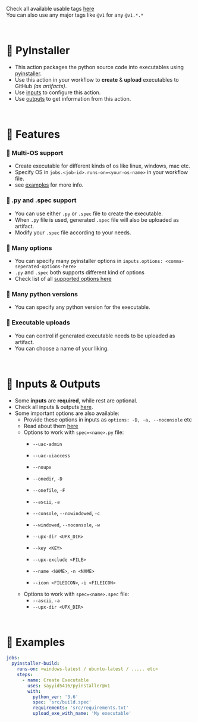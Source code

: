 Check all available usable tags [here](../../tags)
<br>
You can also use any major tags like `@v1` for any `@v1.*.*`


<br>


# 🔰 PyInstaller
  - This action packages the python source code into executables using [pyinstaller](https://pyinstaller.org).
  - Use this action in your workflow to **create** & **upload** executables to GitHub _(as artifacts)_.
  - Use [inputs](#-inputs--outputs) to configure this action.
  - Use [outputs](#-inputs--outputs) to get information from this action.


<br>


# 🔰 Features
### 💠 Multi-OS support
  - Create executable for different kinds of os like linux, windows, mac etc.
  - Specify OS in `jobs.<job-id>.runs-on=<your-os-name>` in your workflow file.
  - see [examples](#-examples) for more info.

### 💠 .py and .spec support
  - You can use either `.py` or `.spec` file to create the executable.
  - When `.py` file is used, generated `.spec` file will also be uploaded as artifact.
  - Modify your `.spec` file according to your needs.

### 💠 Many options
  - You can specify many pyinstaller options in `inputs.options: <comma-seperated-options-here>`
  - `.py` and `.spec` both supports different kind of options
  - Check list of all [supported options here](#-inputs--outputs) 

### 💠 Many python versions
  - You can specify any python version for the executable.

### 💠 Executable uploads
  - You can control if generated executable needs to be uploaded as artifact.
  - You can choose a name of your liking.


<br>


# 🔰 Inputs & Outputs

  - Some **inputs** are **required**, while rest are optional. 
  - Check all inputs & outputs [here](/action.yml).
  - Some important options are also available:
    - Provide these options in inputs as `options: -D, -a, --noconsole` etc
    - Read about them [here](https://pyinstaller.org/en/stable/usage.html#options)
    - Options to work with `spec=<name>.py` file:
      - `--uac-admin`
      - `--uac-uiaccess`
      - `--noupx`
      
      - `--onedir`,                         `-D`
      - `--onefile`,                        `-F`
      - `--ascii`,                          `-a`
      - `--console`,    `--nowindowed`,     `-c`
      - `--windowed`,   `--noconsole`,      `-w`
      
      - `--upx-dir <UPX_DIR>`
      - `--key <KEY>`
      - `--upx-exclude <FILE>`

      - `--name <NAME>`,                    `-n <NAME>`
      - `--icon <FILEICON>`,                `-i <FILEICON>`
    - Options to work with `spec=<name>.spec` file:
      - `--ascii`,                          `-a`
      - `--upx-dir <UPX_DIR>`

<br>


# 🔰 Examples

```yaml
jobs:
  pyinstaller-build:
    runs-on: <windows-latest / ubuntu-latest / ..... etc>
    steps:
      - name: Create Executable
        uses: sayyid5416/pyinstaller@v1
        with:
          python_ver: '3.6'
          spec: 'src/build.spec'
          requirements: 'src/requirements.txt'
          upload_exe_with_name: 'My executable'
```
